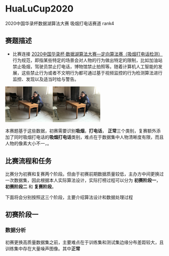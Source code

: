 # HuaLuCup2020
2020中国华录杯数据湖算法大赛 吸烟打电话赛道 rank4

## 赛题描述
* 比赛连接 [2020中国华录杯·数据湖算法大赛—定向算法赛（吸烟打电话检测）](https://dev.ehualu.com/dev/home/competition/competitionDetail?competitionId=3)
行为规范，即指某些特定的场景会对人物的行为做出特定的限制，比如加油站禁止吸烟，驾驶员禁止打电话，博物馆禁止拍照等。随着计算机人工智能的发展，这些禁止行为或者不文明行为都可通过基于视频监控的行为检测算法进行监控、发现以及适当时给与警告。

<img src="https://github.com/ielym/HuaLuCup2020/blob/main/datas/train/ME-DIS-3.jpg" width="30%"/><img src="https://github.com/ielym/HuaLuCup2020/blob/main/datas/train/ME-DIS-3.jpg" width="30%"/>

本赛题基于这些数据，初赛需要识别<b>吸烟</b>，<b>打电话</b>， <b>正常</b>三个类别，复赛额外添加了同时吸烟打电话的<b>吸烟打电话</b>类别，难点在于数据集中人物清晰度有限，而且人物的像素大小不一，。

## 比赛流程和任务
比赛分为初赛和复赛两个阶段。但由于初赛前期数据质量较低，主办方中间更换过一次数据集，因此根据本人实际算法设计，实际打榜过程可以分为 <b>初赛阶段一</b>，<b>初赛阶段二</b>
和 <b>复赛阶段</b>。

下面将会分别按照这三个阶段，主要介绍算法设计和数据处理过程

## 初赛阶段一
### 数据分析
初赛更换高质量数据集之前，主要难点在于训练集和测试集边缘分布差距较大，且训练集中存在大量噪声图像。其中<b>正常</b>